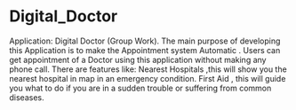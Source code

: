 # Digital_Doctor
Application: Digital Doctor (Group Work). 
The main purpose of developing this Application is to make the Appointment system Automatic .
Users can get appointment of a Doctor using this application without making any phone call.
There are  features like:  Nearest Hospitals ,this will show you the nearest  hospital in map in an emergency condition.
First Aid ,  this will guide you what to do if you are in a sudden trouble or suffering from common diseases.

